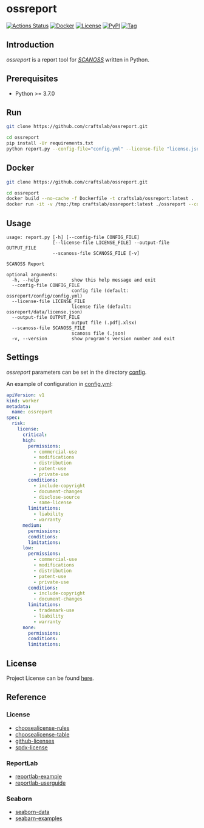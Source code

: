 # ossreport

[![Actions Status](https://github.com/craftslab/ossreport/workflows/CI/badge.svg?branch=master&event=push)](https://github.com/craftslab/ossreport/actions?query=workflow%3ACI)
[![Docker](https://img.shields.io/docker/pulls/craftslab/ossreport)](https://hub.docker.com/r/craftslab/ossreport)
[![License](https://img.shields.io/github/license/craftslab/ossreport.svg?color=brightgreen)](https://github.com/craftslab/ossreport/blob/master/LICENSE)
[![PyPI](https://img.shields.io/pypi/v/ossreport.svg?color=brightgreen)](https://pypi.org/project/ossreport)
[![Tag](https://img.shields.io/github/tag/craftslab/ossreport.svg?color=brightgreen)](https://github.com/craftslab/ossreport/tags)



## Introduction

*ossreport* is a report tool for *[SCANOSS](https://github.com/scanoss)* written in Python.



## Prerequisites

- Python >= 3.7.0



## Run

```bash
git clone https://github.com/craftslab/ossreport.git

cd ossreport
pip install -Ur requirements.txt
python report.py --config-file="config.yml" --license-file "license.json" --scanoss-file "scanoss.json" --output-file "output.pdf"
```



## Docker

```bash
git clone https://github.com/craftslab/ossreport.git

cd ossreport
docker build --no-cache -f Dockerfile -t craftslab/ossreport:latest .
docker run -it -v /tmp:/tmp craftslab/ossreport:latest ./ossreport --config-file="config.yml" --license-file "license.json" --scanoss-file "/tmp/scanoss.json" --output-file "/tmp/output.pdf"
```



## Usage

```
usage: report.py [-h] [--config-file CONFIG_FILE]
                 [--license-file LICENSE_FILE] --output-file OUTPUT_FILE
                 --scanoss-file SCANOSS_FILE [-v]

SCANOSS Report

optional arguments:
  -h, --help            show this help message and exit
  --config-file CONFIG_FILE
                        config file (default: ossreport/config/config.yml)
  --license-file LICENSE_FILE
                        license file (default: ossreport/data/license.json)
  --output-file OUTPUT_FILE
                        output file (.pdf|.xlsx)
  --scanoss-file SCANOSS_FILE
                        scanoss file (.json)
  -v, --version         show program's version number and exit
```



## Settings

*ossreport* parameters can be set in the directory [config](https://github.com/craftslab/ossreport/blob/master/ossreport/config).

An example of configuration in [config.yml](https://github.com/craftslab/ossreport/blob/master/ossreport/config/config.yml):

```yaml
apiVersion: v1
kind: worker
metadata:
  name: ossreport
spec:
  risk:
    license:
      critical:
      high:
        permissions:
          - commercial-use
          - modifications
          - distribution
          - patent-use
          - private-use
        conditions:
          - include-copyright
          - document-changes
          - disclose-source
          - same-license
        limitations:
          - liability
          - warranty
      medium:
        permissions:
        conditions:
        limitations:
      low:
        permissions:
          - commercial-use
          - modifications
          - distribution
          - patent-use
          - private-use
        conditions:
          - include-copyright
          - document-changes
        limitations:
          - trademark-use
          - liability
          - warranty
      none:
        permissions:
        conditions:
        limitations:
```



## License

Project License can be found [here](LICENSE).



## Reference

### License

- [choosealicense-rules](https://github.com/github/choosealicense.com/blob/gh-pages/_data/rules.yml)
- [choosealicense-table](https://choosealicense.com/appendix/)
- [github-licenses](https://docs.github.com/en/rest/reference/licenses)
- [spdx-license](https://github.com/spdx/license-list-data)



### ReportLab

- [reportlab-example](https://blog.csdn.net/bocai_xiaodaidai/article/details/102820431)
- [reportlab-userguide](https://www.reportlab.com/docs/reportlab-userguide.pdf)



### Seaborn

- [seaborn-data](https://github.com/mwaskom/seaborn-data)
- [seabarn-examples](http://seaborn.pydata.org/examples)
